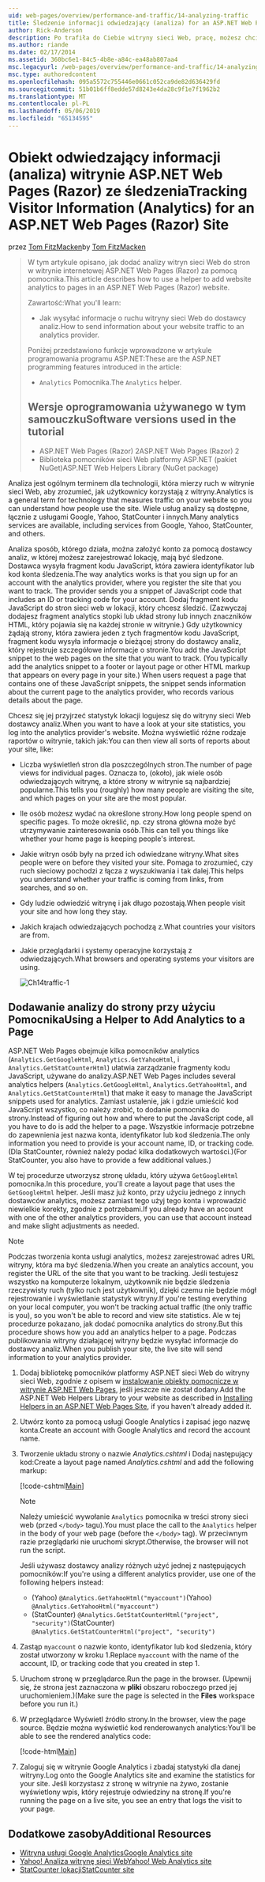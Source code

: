 ```yaml
---
uid: web-pages/overview/performance-and-traffic/14-analyzing-traffic
title: Śledzenie informacji odwiedzający (analiza) for an ASP.NET Web Pages (Razor) lokacji | Dokumentacja firmy Microsoft
author: Rick-Anderson
description: Po trafiła do Ciebie witryny sieci Web, pracę, możesz chcieć analizowanie ruchu witryny sieci Web.
ms.author: riande
ms.date: 02/17/2014
ms.assetid: 360bc6e1-84c5-4b8e-a84c-ea48ab807aa4
msc.legacyurl: /web-pages/overview/performance-and-traffic/14-analyzing-traffic
msc.type: authoredcontent
ms.openlocfilehash: 095a5572c755446e0661c052ca9de82d636429fd
ms.sourcegitcommit: 51b01b6ff8edde57d8243e4da28c9f1e7f1962b2
ms.translationtype: MT
ms.contentlocale: pl-PL
ms.lasthandoff: 05/06/2019
ms.locfileid: "65134595"
---
```

# <a name="tracking-visitor-information-analytics-for-an-aspnet-web-pages-razor-site"></a><span data-ttu-id="f1f7c-103">Obiekt odwiedzający informacji (analiza) witrynie ASP.NET Web Pages (Razor) ze śledzenia</span><span class="sxs-lookup"><span data-stu-id="f1f7c-103">Tracking Visitor Information (Analytics) for an ASP.NET Web Pages (Razor) Site</span></span>

<span data-ttu-id="f1f7c-104">przez [Tom FitzMacken](https://github.com/tfitzmac)</span><span class="sxs-lookup"><span data-stu-id="f1f7c-104">by [Tom FitzMacken](https://github.com/tfitzmac)</span></span>

> <span data-ttu-id="f1f7c-105">W tym artykule opisano, jak dodać analizy witryn sieci Web do stron w witrynie internetowej ASP.NET Web Pages (Razor) za pomocą pomocnika.</span><span class="sxs-lookup"><span data-stu-id="f1f7c-105">This article describes how to use a helper to add website analytics to pages in an ASP.NET Web Pages (Razor) website.</span></span>
> 
> <span data-ttu-id="f1f7c-106">Zawartość:</span><span class="sxs-lookup"><span data-stu-id="f1f7c-106">What you'll learn:</span></span>
> 
> - <span data-ttu-id="f1f7c-107">Jak wysyłać informacje o ruchu witryny sieci Web do dostawcy analiz.</span><span class="sxs-lookup"><span data-stu-id="f1f7c-107">How to send information about your website traffic to an analytics provider.</span></span>
> 
> <span data-ttu-id="f1f7c-108">Poniżej przedstawiono funkcje wprowadzone w artykule programowania programu ASP.NET:</span><span class="sxs-lookup"><span data-stu-id="f1f7c-108">These are the ASP.NET programming features introduced in the article:</span></span>
> 
> - <span data-ttu-id="f1f7c-109">`Analytics` Pomocnika.</span><span class="sxs-lookup"><span data-stu-id="f1f7c-109">The `Analytics` helper.</span></span>
>   
> 
> ## <a name="software-versions-used-in-the-tutorial"></a><span data-ttu-id="f1f7c-110">Wersje oprogramowania używanego w tym samouczku</span><span class="sxs-lookup"><span data-stu-id="f1f7c-110">Software versions used in the tutorial</span></span>
> 
> 
> - <span data-ttu-id="f1f7c-111">ASP.NET Web Pages (Razor) 2</span><span class="sxs-lookup"><span data-stu-id="f1f7c-111">ASP.NET Web Pages (Razor) 2</span></span>
> - <span data-ttu-id="f1f7c-112">Biblioteka pomocników sieci Web platformy ASP.NET (pakiet NuGet)</span><span class="sxs-lookup"><span data-stu-id="f1f7c-112">ASP.NET Web Helpers Library (NuGet package)</span></span>

<span data-ttu-id="f1f7c-113">Analiza jest ogólnym terminem dla technologii, która mierzy ruch w witrynie sieci Web, aby zrozumieć, jak użytkownicy korzystają z witryny.</span><span class="sxs-lookup"><span data-stu-id="f1f7c-113">Analytics is a general term for technology that measures traffic on your website so you can understand how people use the site.</span></span> <span data-ttu-id="f1f7c-114">Wiele usług analizy są dostępne, łącznie z usługami Google, Yahoo, StatCounter i innych.</span><span class="sxs-lookup"><span data-stu-id="f1f7c-114">Many analytics services are available, including services from Google, Yahoo, StatCounter, and others.</span></span>

<span data-ttu-id="f1f7c-115">Analiza sposób, którego działa, można założyć konto za pomocą dostawcy analiz, w której możesz zarejestrować lokację, mają być śledzone. Dostawca wysyła fragment kodu JavaScript, która zawiera identyfikator lub kod konta śledzenia.</span><span class="sxs-lookup"><span data-stu-id="f1f7c-115">The way analytics works is that you sign up for an account with the analytics provider, where you register the site that you want to track. The provider sends you a snippet of JavaScript code that includes an ID or tracking code for your account.</span></span> <span data-ttu-id="f1f7c-116">Dodaj fragment kodu JavaScript do stron sieci web w lokacji, który chcesz śledzić. (Zazwyczaj dodajesz fragment analytics stopki lub układ strony lub innych znaczników HTML, który pojawia się na każdej stronie w witrynie.) Gdy użytkownicy żądają strony, która zawiera jeden z tych fragmentów kodu JavaScript, fragment kodu wysyła informacje o bieżącej strony do dostawcy analiz, który rejestruje szczegółowe informacje o stronie.</span><span class="sxs-lookup"><span data-stu-id="f1f7c-116">You add the JavaScript snippet to the web pages on the site that you want to track. (You typically add the analytics snippet to a footer or layout page or other HTML markup that appears on every page in your site.) When users request a page that contains one of these JavaScript snippets, the snippet sends information about the current page to the analytics provider, who records various details about the page.</span></span>

<span data-ttu-id="f1f7c-117">Chcesz się jej przyjrzeć statystyk lokacji logujesz się do witryny sieci Web dostawcy analiz.</span><span class="sxs-lookup"><span data-stu-id="f1f7c-117">When you want to have a look at your site statistics, you log into the analytics provider's website.</span></span> <span data-ttu-id="f1f7c-118">Można wyświetlić różne rodzaje raportów o witrynie, takich jak:</span><span class="sxs-lookup"><span data-stu-id="f1f7c-118">You can then view all sorts of reports about your site, like:</span></span>

- <span data-ttu-id="f1f7c-119">Liczba wyświetleń stron dla poszczególnych stron.</span><span class="sxs-lookup"><span data-stu-id="f1f7c-119">The number of page views for individual pages.</span></span> <span data-ttu-id="f1f7c-120">Oznacza to, (około), jak wiele osób odwiedzających witrynę, a które strony w witrynie są najbardziej popularne.</span><span class="sxs-lookup"><span data-stu-id="f1f7c-120">This tells you (roughly) how many people are visiting the site, and which pages on your site are the most popular.</span></span>
- <span data-ttu-id="f1f7c-121">Ile osób możesz wydać na określone strony.</span><span class="sxs-lookup"><span data-stu-id="f1f7c-121">How long people spend on specific pages.</span></span> <span data-ttu-id="f1f7c-122">To może określić, np. czy strona główna może być utrzymywanie zainteresowania osób.</span><span class="sxs-lookup"><span data-stu-id="f1f7c-122">This can tell you things like whether your home page is keeping people's interest.</span></span>
- <span data-ttu-id="f1f7c-123">Jakie witryn osób były na przed ich odwiedzane witryny.</span><span class="sxs-lookup"><span data-stu-id="f1f7c-123">What sites people were on before they visited your site.</span></span> <span data-ttu-id="f1f7c-124">Pomaga to zrozumieć, czy ruch sieciowy pochodzi z łącza z wyszukiwania i tak dalej.</span><span class="sxs-lookup"><span data-stu-id="f1f7c-124">This helps you understand whether your traffic is coming from links, from searches, and so on.</span></span>
- <span data-ttu-id="f1f7c-125">Gdy ludzie odwiedzić witrynę i jak długo pozostają.</span><span class="sxs-lookup"><span data-stu-id="f1f7c-125">When people visit your site and how long they stay.</span></span>
- <span data-ttu-id="f1f7c-126">Jakich krajach odwiedzających pochodzą z.</span><span class="sxs-lookup"><span data-stu-id="f1f7c-126">What countries your visitors are from.</span></span>
- <span data-ttu-id="f1f7c-127">Jakie przeglądarki i systemy operacyjne korzystają z odwiedzających.</span><span class="sxs-lookup"><span data-stu-id="f1f7c-127">What browsers and operating systems your visitors are using.</span></span>

    ![Ch14traffic-1](14-analyzing-traffic/_static/image1.jpg)

## <a name="using-a-helper-to-add-analytics-to-a-page"></a><span data-ttu-id="f1f7c-129">Dodawanie analizy do strony przy użyciu Pomocnika</span><span class="sxs-lookup"><span data-stu-id="f1f7c-129">Using a Helper to Add Analytics to a Page</span></span>

<span data-ttu-id="f1f7c-130">ASP.NET Web Pages obejmuje kilka pomocników analytics (`Analytics.GetGoogleHtml`, `Analytics.GetYahooHtml`, i `Analytics.GetStatCounterHtml`) ułatwia zarządzanie fragmenty kodu JavaScript, używane do analizy.</span><span class="sxs-lookup"><span data-stu-id="f1f7c-130">ASP.NET Web Pages includes several analytics helpers (`Analytics.GetGoogleHtml`, `Analytics.GetYahooHtml`, and `Analytics.GetStatCounterHtml`) that make it easy to manage the JavaScript snippets used for analytics.</span></span> <span data-ttu-id="f1f7c-131">Zamiast ustalenie, jak i gdzie umieścić kod JavaScript wszystko, co należy zrobić, to dodanie pomocnika do strony.</span><span class="sxs-lookup"><span data-stu-id="f1f7c-131">Instead of figuring out how and where to put the JavaScript code, all you have to do is add the helper to a page.</span></span> <span data-ttu-id="f1f7c-132">Wszystkie informacje potrzebne do zapewnienia jest nazwa konta, identyfikator lub kod śledzenia.</span><span class="sxs-lookup"><span data-stu-id="f1f7c-132">The only information you need to provide is your account name, ID, or tracking code.</span></span> <span data-ttu-id="f1f7c-133">(Dla StatCounter, również należy podać kilka dodatkowych wartości.)</span><span class="sxs-lookup"><span data-stu-id="f1f7c-133">(For StatCounter, you also have to provide a few additional values.)</span></span>

<span data-ttu-id="f1f7c-134">W tej procedurze utworzysz stronę układu, który używa `GetGoogleHtml` pomocnika.</span><span class="sxs-lookup"><span data-stu-id="f1f7c-134">In this procedure, you'll create a layout page that uses the `GetGoogleHtml` helper.</span></span> <span data-ttu-id="f1f7c-135">Jeśli masz już konto, przy użyciu jednego z innych dostawców analytics, możesz zamiast tego użyj tego konta i wprowadzić niewielkie korekty, zgodnie z potrzebami.</span><span class="sxs-lookup"><span data-stu-id="f1f7c-135">If you already have an account with one of the other analytics providers, you can use that account instead and make slight adjustments as needed.</span></span>

> [!NOTE]
> <span data-ttu-id="f1f7c-136">Podczas tworzenia konta usługi analytics, możesz zarejestrować adres URL witryny, która ma być śledzenia.</span><span class="sxs-lookup"><span data-stu-id="f1f7c-136">When you create an analytics account, you register the URL of the site that you want to be tracking.</span></span> <span data-ttu-id="f1f7c-137">Jeśli testujesz wszystko na komputerze lokalnym, użytkownik nie będzie śledzenia rzeczywisty ruch (tylko ruch jest użytkownik), dzięki czemu nie będzie mógł rejestrowanie i wyświetlanie statystyk witryny.</span><span class="sxs-lookup"><span data-stu-id="f1f7c-137">If you're testing everything on your local computer, you won't be tracking actual traffic (the only traffic is you), so you won't be able to record and view site statistics.</span></span> <span data-ttu-id="f1f7c-138">Ale w tej procedurze pokazano, jak dodać pomocnika analytics do strony.</span><span class="sxs-lookup"><span data-stu-id="f1f7c-138">But this procedure shows how you add an analytics helper to a page.</span></span> <span data-ttu-id="f1f7c-139">Podczas publikowania witryny działającej witryny będzie wysyłać informacje do dostawcy analiz.</span><span class="sxs-lookup"><span data-stu-id="f1f7c-139">When you publish your site, the live site will send information to your analytics provider.</span></span>

1. <span data-ttu-id="f1f7c-140">Dodaj bibliotekę pomocników platformy ASP.NET sieci Web do witryny sieci Web, zgodnie z opisem w [instalowanie obiekty pomocnicze w witrynie ASP.NET Web Pages](https://go.microsoft.com/fwlink/?LinkId=252372), jeśli jeszcze nie został dodany.</span><span class="sxs-lookup"><span data-stu-id="f1f7c-140">Add the ASP.NET Web Helpers Library to your website as described in [Installing Helpers in an ASP.NET Web Pages Site](https://go.microsoft.com/fwlink/?LinkId=252372), if you haven't already added it.</span></span>
2. <span data-ttu-id="f1f7c-141">Utwórz konto za pomocą usługi Google Analytics i zapisać jego nazwę konta.</span><span class="sxs-lookup"><span data-stu-id="f1f7c-141">Create an account with Google Analytics and record the account name.</span></span>
3. <span data-ttu-id="f1f7c-142">Tworzenie układu strony o nazwie *Analytics.cshtml* i Dodaj następujący kod:</span><span class="sxs-lookup"><span data-stu-id="f1f7c-142">Create a layout page named *Analytics.cshtml* and add the following markup:</span></span>

    [!code-cshtml[Main](14-analyzing-traffic/samples/sample1.cshtml)]

    > [!NOTE]
    > <span data-ttu-id="f1f7c-143">Należy umieścić wywołanie `Analytics` pomocnika w treści strony sieci web (przed `</body>` tagu).</span><span class="sxs-lookup"><span data-stu-id="f1f7c-143">You must place the call to the `Analytics` helper in the body of your web page (before the `</body>` tag).</span></span> <span data-ttu-id="f1f7c-144">W przeciwnym razie przeglądarki nie uruchomi skrypt.</span><span class="sxs-lookup"><span data-stu-id="f1f7c-144">Otherwise, the browser will not run the script.</span></span>

    <span data-ttu-id="f1f7c-145">Jeśli używasz dostawcy analizy różnych użyć jednej z następujących pomocników:</span><span class="sxs-lookup"><span data-stu-id="f1f7c-145">If you're using a different analytics provider, use one of the following helpers instead:</span></span>

    - <span data-ttu-id="f1f7c-146">(Yahoo) `@Analytics.GetYahooHtml("myaccount")`</span><span class="sxs-lookup"><span data-stu-id="f1f7c-146">(Yahoo) `@Analytics.GetYahooHtml("myaccount")`</span></span>
    - <span data-ttu-id="f1f7c-147">(StatCounter) `@Analytics.GetStatCounterHtml("project", "security")`</span><span class="sxs-lookup"><span data-stu-id="f1f7c-147">(StatCounter) `@Analytics.GetStatCounterHtml("project", "security")`</span></span>
4. <span data-ttu-id="f1f7c-148">Zastąp `myaccount` o nazwie konto, identyfikator lub kod śledzenia, który został utworzony w kroku 1.</span><span class="sxs-lookup"><span data-stu-id="f1f7c-148">Replace `myaccount` with the name of the account, ID, or tracking code that you created in step 1.</span></span>
5. <span data-ttu-id="f1f7c-149">Uruchom stronę w przeglądarce.</span><span class="sxs-lookup"><span data-stu-id="f1f7c-149">Run the page in the browser.</span></span> <span data-ttu-id="f1f7c-150">(Upewnij się, że strona jest zaznaczona w **pliki** obszaru roboczego przed jej uruchomieniem.)</span><span class="sxs-lookup"><span data-stu-id="f1f7c-150">(Make sure the page is selected in the **Files** workspace before you run it.)</span></span>
6. <span data-ttu-id="f1f7c-151">W przeglądarce Wyświetl źródło strony.</span><span class="sxs-lookup"><span data-stu-id="f1f7c-151">In the browser, view the page source.</span></span> <span data-ttu-id="f1f7c-152">Będzie można wyświetlić kod renderowanych analytics:</span><span class="sxs-lookup"><span data-stu-id="f1f7c-152">You'll be able to see the rendered analytics code:</span></span>

    [!code-html[Main](14-analyzing-traffic/samples/sample2.html)]
7. <span data-ttu-id="f1f7c-153">Zaloguj się w witrynie Google Analytics i zbadaj statystyki dla danej witryny.</span><span class="sxs-lookup"><span data-stu-id="f1f7c-153">Log onto the Google Analytics site and examine the statistics for your site.</span></span> <span data-ttu-id="f1f7c-154">Jeśli korzystasz z stronę w witrynie na żywo, zostanie wyświetlony wpis, który rejestruje odwiedziny na stronę.</span><span class="sxs-lookup"><span data-stu-id="f1f7c-154">If you're running the page on a live site, you see an entry that logs the visit to your page.</span></span>

<a id="Additional_Resources"></a>
## <a name="additional-resources"></a><span data-ttu-id="f1f7c-155">Dodatkowe zasoby</span><span class="sxs-lookup"><span data-stu-id="f1f7c-155">Additional Resources</span></span>

- [<span data-ttu-id="f1f7c-156">Witryna usługi Google Analytics</span><span class="sxs-lookup"><span data-stu-id="f1f7c-156">Google Analytics site</span></span>](https://www.google.com/analytics/)
- [<span data-ttu-id="f1f7c-157">Yahoo! Analiza witrynę sieci Web</span><span class="sxs-lookup"><span data-stu-id="f1f7c-157">Yahoo! Web Analytics site</span></span>](http://help.yahoo.com/l/us/yahoo/ywa/)
- [<span data-ttu-id="f1f7c-158">StatCounter lokacji</span><span class="sxs-lookup"><span data-stu-id="f1f7c-158">StatCounter site</span></span>](http://statcounter.com/)
